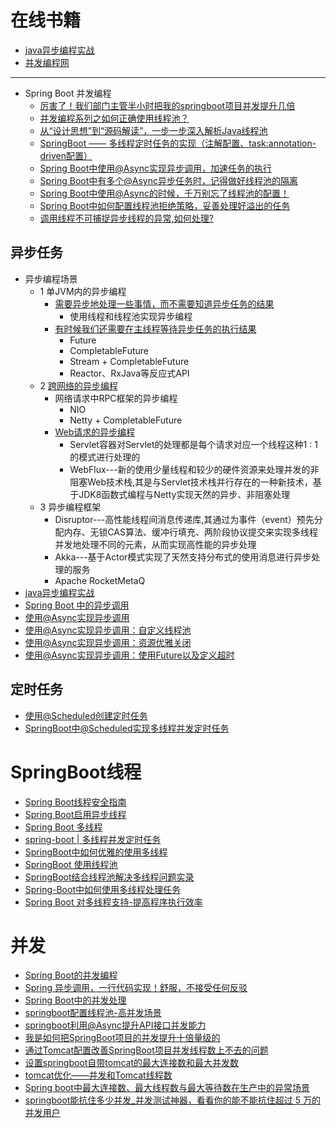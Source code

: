 
# 在线书籍
* [java异步编程实战](https://weread.qq.com/web/reader/44332cc071a486a7443c539k8f132430178f14e45fce0f7)
* [并发编程网](http://ifeve.com/)

---

* Spring Boot 并发编程
  * [厉害了！我们部门主管半小时把我的springboot项目并发提升几倍](https://www.jianshu.com/p/669edac4ae8f) 
  * [并发编程系列之如何正确使用线程池？](https://www.jianshu.com/p/6a2ed7180ff8)
  * [从“设计思想”到“源码解读”，一步一步深入解析Java线程池](https://www.jianshu.com/p/a5e71ae77c53)
  * [SpringBoot —— 多线程定时任务的实现（注解配置、task:annotation-driven配置）](https://www.jianshu.com/p/cec00ad3be2e)
  * [Spring Boot中使用@Async实现异步调用，加速任务的执行](https://www.jianshu.com/p/a57e3aa8418a)
  * [Spring Boot中有多个@Async异步任务时，记得做好线程池的隔离](https://www.jianshu.com/p/9441a048696c)
  * [Spring Boot中使用@Async的时候，千万别忘了线程池的配置！](https://www.jianshu.com/p/0db4d91a6d22)
  * [Spring Boot中如何配置线程池拒绝策略，妥善处理好溢出的任务](https://www.jianshu.com/p/7f519a8267ee)
  * [调用线程不可捕捉异步线程的异常,如何处理?](https://www.jianshu.com/p/ad32d98a624f)


## 异步任务
* 异步编程场景
  * 1 单JVM内的异步编程 
    * [需要异步地处理一些事情，而不需要知道异步任务的结果  ](https://weread.qq.com/web/reader/44332cc071a486a7443c539k16732dc0161679091c5aeb1)
      * 使用线程和线程池实现异步编程 
    * [有时候我们还需要在主线程等待异步任务的执行结果](https://weread.qq.com/web/reader/44332cc071a486a7443c539k16732dc0161679091c5aeb1)
      * Future
      * CompletableFuture
      * Stream + CompletableFuture
      * Reactor、RxJava等反应式API
  * 2 [跨网络的异步编程 ](https://weread.qq.com/web/reader/44332cc071a486a7443c539k16732dc0161679091c5aeb1)
    * 网络请求中RPC框架的异步编程
      * NIO
      * Netty + CompletableFuture
    * [Web请求的异步编程](https://weread.qq.com/web/reader/44332cc071a486a7443c539k16732dc0161679091c5aeb1)
      * Servlet容器对Servlet的处理都是每个请求对应一个线程这种1 : 1的模式进行处理的 
      * WebFlux---新的使用少量线程和较少的硬件资源来处理并发的非阻塞Web技术栈,其是与Servlet技术栈并行存在的一种新技术，基于JDK8函数式编程与Netty实现天然的异步、非阻塞处理
  * 3 异步编程框架
    * Disruptor---高性能线程间消息传递库,其通过为事件（event）预先分配内存、无锁CAS算法、缓冲行填充、两阶段协议提交来实现多线程并发地处理不同的元素，从而实现高性能的异步处理
    * Akka---基于Actor模式实现了天然支持分布式的使用消息进行异步处理的服务
    * Apache RocketMetaQ  
* [java异步编程实战](https://weread.qq.com/web/reader/44332cc071a486a7443c539k16732dc0161679091c5aeb1)
* [Spring Boot 中的异步调用](https://mrbird.cc/Spring-Boot-Async.html)
* [使用@Async实现异步调用](http://blog.didispace.com/springbootasync/)
* [使用@Async实现异步调用：自定义线程池](http://blog.didispace.com/springbootasync-2/)
* [使用@Async实现异步调用：资源优雅关闭](http://blog.didispace.com/springbootasync-3/)
* [使用@Async实现异步调用：使用Future以及定义超时](http://blog.didispace.com/springbootasync-4/)


## 定时任务

* [使用@Scheduled创建定时任务](http://blog.didispace.com/springbootscheduled/)
* [SpringBoot中@Scheduled实现多线程并发定时任务](https://www.jianshu.com/p/ff876c2ab24a)


# SpringBoot线程
* [Spring Boot线程安全指南](https://zhuanlan.zhihu.com/p/60346760)
* [Spring Boot启用异步线程](https://cloud.tencent.com/developer/article/1609499?from=article.detail.1632359)
* [Spring Boot 多线程](https://www.jianshu.com/p/769573bd362c)
* [spring-boot | 多线程并发定时任务](https://www.jianshu.com/p/0db083bf4d39)
* [SpringBoot中如何优雅的使用多线程](https://juejin.cn/post/6844904173977206797)
* [SpringBoot 使用线程池](https://crossoverjie.top/2018/07/29/java-senior/ThreadPool/)
* [SpringBoot结合线程池解决多线程问题实录](https://www.cxyzjd.com/article/GFJ0814/92422245)
* [Spring-Boot中如何使用多线程处理任务](https://zhuanlan.zhihu.com/p/49416067)
* [Spring Boot 对多线程支持-提高程序执行效率](https://www.cnblogs.com/felixzh/p/12753365.html#:~:text=spring%20boot%20%E5%A6%82%E4%BD%95%E4%BD%BF%E7%94%A8%E5%A4%9A,%E5%B0%B1%E5%8F%AF%E4%BB%A5%E4%BD%BF%E7%94%A8%E7%BA%BF%E7%A8%8B%E6%B1%A0%E3%80%82)


# 并发

* [Spring Boot的并发编程](https://cloud.tencent.com/developer/article/1347245?from=information.detail.spring%E9%AB%98%E5%B9%B6%E5%8F%91)
* [Spring 异步调用，一行代码实现！舒服，不接受任何反驳](https://cloud.tencent.com/developer/article/1632359?from=article.detail.1347245)
* [Spring Boot中的并发处理](https://blog.happyhack.io/2019/08/30/springboot-concurrency/)
* [springboot配置线程池-高并发场景](https://zhuanlan.zhihu.com/p/149274738)
* [springboot利用@Async提升API接口并发能力](http://www.danyuanblog.com/blog/app/blog/blogDetail.html?id=5e6d13094c636312f4b7091a)
* [我是如何把SpringBoot项目的并发提升十倍量级的](https://blog.csdn.net/emprere/article/details/104404256?utm_medium=distribute.pc_relevant.none-task-blog-baidujs_baidulandingword-0&spm=1001.2101.3001.4242)
* [通过Tomcat配置改善SpringBoot项目并发线程数上不去的问题](https://blog.csdn.net/weixin_41657493/article/details/90819987?utm_medium=distribute.pc_relevant.none-task-blog-2%7Edefault%7EBlogCommendFromMachineLearnPai2%7Edefault-3.control&dist_request_id=1619637687737_21438&depth_1-utm_source=distribute.pc_relevant.none-task-blog-2%7Edefault%7EBlogCommendFromMachineLearnPai2%7Edefault-3.control)
* [设置springboot自带tomcat的最大连接数和最大并发数](https://blog.csdn.net/kouwoo/article/details/83898788?utm_medium=distribute.pc_relevant.none-task-blog-baidujs_baidulandingword-5&spm=1001.2101.3001.4242)
* [tomcat优化——并发和Tomcat线程数](https://blog.csdn.net/hunhun1122/article/details/78818337)
* [Spring boot中最大连接数、最大线程数与最大等待数在生产中的异常场景](https://blog.csdn.net/qq_36956015/article/details/100929993?utm_medium=distribute.pc_relevant.none-task-blog-2%7Edefault%7EBlogCommendFromMachineLearnPai2%7Edefault-1.control&dist_request_id=1619638919485_32258&depth_1-utm_source=distribute.pc_relevant.none-task-blog-2%7Edefault%7EBlogCommendFromMachineLearnPai2%7Edefault-1.control)
* [springboot能抗住多少并发_并发测试神器，看看你的能不能抗住超过 5 万的并发用户](https://blog.csdn.net/weixin_39989688/article/details/111394127?utm_medium=distribute.pc_relevant.none-task-blog-baidujs_baidulandingword-0&spm=1001.2101.3001.4242)
